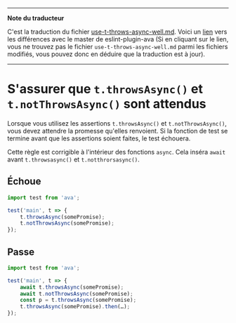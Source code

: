 ___
**Note du traducteur**

C'est la traduction du fichier [use-t-throws-async-well.md](https://github.com/avajs/eslint-plugin-ava/blob/main/docs/rules/use-t-throws-async-well.md). Voici un [lien](https://github.com/avajs/eslint-plugin-ava/compare/eea71c3eddb5608b04e07fcb48da8acdafff1525...main#diff-b5be2c5b59a3767d881be8cd0e969c9b43b8be07fd3202366cd302ae9d6369e0) vers les différences avec le master de eslint-plugin-ava (Si en cliquant sur le lien, vous ne trouvez pas le fichier `use-t-throws-async-well.md` parmi les fichiers modifiés, vous pouvez donc en déduire que la traduction est à jour).
___
# S'assurer que `t.throwsAsync()` et `t.notThrowsAsync()` sont attendus

Lorsque vous utilisez les assertions `t.throwsAsync()` et `t.notThrowsAsync()`, vous devez attendre la promesse qu'elles renvoient. Si la fonction de test se termine avant que les assertions soient faites, le test échouera.

Cette règle est corrigible à l'intérieur des fonctions `async`. Cela inséra `await` avant `t.throwsasync()` et `t.notthrorsasync()`.

## Échoue

```js
import test from 'ava';

test('main', t => {
	t.throwsAsync(somePromise);
	t.notThrowsAsync(somePromise);
});
```

## Passe

```js
import test from 'ava';

test('main', t => {
	await t.throwsAsync(somePromise);
	await t.notThrowsAsync(somePromise);
	const p = t.throwsAsync(somePromise);
	t.throwsAsync(somePromise).then(…);
});
```
